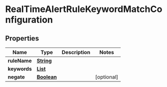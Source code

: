 

# RealTimeAlertRuleKeywordMatchConfiguration


## Properties

| Name | Type | Description | Notes |
|------------ | ------------- | ------------- | -------------|
|**ruleName** | [**String**](String.md) |  |  |
|**keywords** | [**List**](List.md) |  |  |
|**negate** | [**Boolean**](Boolean.md) |  |  [optional] |



